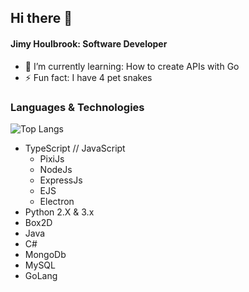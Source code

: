 ## Hi there 👋

#### Jimy Houlbrook: Software Developer

- 🌱 I’m currently learning: How to create APIs with Go
- ⚡ Fun fact: I have 4 pet snakes

### Languages & Technologies

 ![Top Langs](https://github-readme-stats.vercel.app/api/top-langs/?username=jennics-sg&hide=ejs,javascript&theme=tokyonight)

- TypeScript // JavaScript
  - PixiJs
  - NodeJs
  - ExpressJs
  - EJS
  - Electron
- Python 2.X & 3.x
- Box2D
- Java
- C#
- MongoDb
- MySQL
- GoLang
<!--
**Jennics-SG/Jennics-SG** is a ✨ _special_ ✨ repository because its `README.md` (this file) appears on your GitHub profile.
-->
